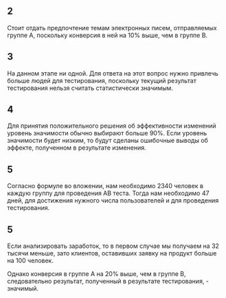 ## 2

Стоит отдать предпочтение темам электронных писем, отправляемых группе А, поскольку конверсия в ней на 10% выше, чем в группе В.

## 3

На данном этапе ни одной. Для ответа на этот вопрос нужно привлечь больше людей для тестирования, поскольку текущий результат тестирования нельзя считать статистически значимым.

## 4

Для принятия положительного решения об эффективности изменений уровень значимости обычно выбирают больше 90%. Если уровень значимости будет низким, то будут сделаны ошибочные выводы об эффекте, полученном в результате изменения.

## 5

Согласно формуле во вложении, нам необходимо 2340 человек в каждую группу для проведения AB теста. Тогда нам необходимо 47 дней, для достижения нужного числа пользователей и для проведения тестирования.

## 5

Если анализировать заработок, то в первом случае мы получаем на 32 тысячи меньше, зато клиентов, оставивших заявку на продукт больше на 100 человек.


Однако конверсия в группе А на 20% выше, чем в группе В, следовательно результат, полученный в результате тестирования, - значимый.
